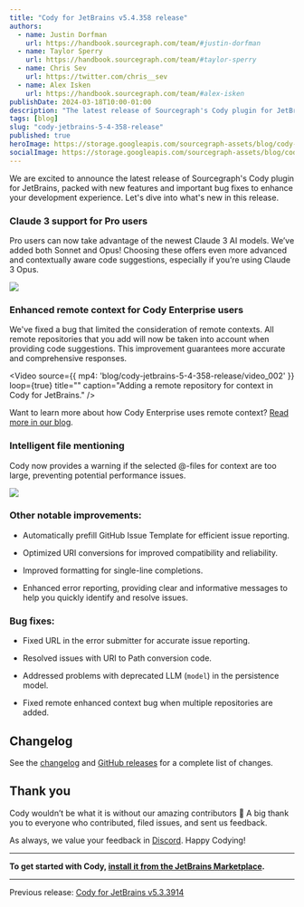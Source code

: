 ```yaml
---
title: "Cody for JetBrains v5.4.358 release"
authors:
  - name: Justin Dorfman
    url: https://handbook.sourcegraph.com/team/#justin-dorfman
  - name: Taylor Sperry
    url: https://handbook.sourcegraph.com/team/#taylor-sperry
  - name: Chris Sev
    url: https://twitter.com/chris__sev
  - name: Alex Isken
    url: https://handbook.sourcegraph.com/team/#alex-isken
publishDate: 2024-03-18T10:00-01:00
description: "The latest release of Sourcegraph's Cody plugin for JetBrains brings exciting new features and improvements. With Claude 3 support, Intelligent file mentioning, better error reporting, and Enhanced remote context for Cody Enterprise users."
tags: [blog]
slug: "cody-jetbrains-5-4-358-release"
published: true
heroImage: https://storage.googleapis.com/sourcegraph-assets/blog/cody-jetbrains-5-4-358-release/cody-jetbrains-5-4-358-release-go.png
socialImage: https://storage.googleapis.com/sourcegraph-assets/blog/cody-jetbrains-5-4-358-release/cody-jetbrains-5-4-358-release-go.png
--- 
```


We are excited to announce the latest release of Sourcegraph's Cody plugin for JetBrains, packed with new features and important bug fixes to enhance your development experience. Let's dive into what's new in this release.

### Claude 3 support for Pro users

Pro users can now take advantage of the newest Claude 3 AI models. We’ve added both Sonnet and Opus! Choosing these offers even more advanced and contextually aware code suggestions, especially if you’re using Claude 3 Opus. 

![](https://storage.googleapis.com/sourcegraph-assets/blog/cody-jetbrains-5-4-358-release/image_001.png)



### Enhanced remote context for Cody Enterprise users

We've fixed a bug that limited the consideration of remote contexts. All remote repositories that you add will now be taken into account when providing code suggestions. This improvement guarantees more accurate and comprehensive responses.


<Video 
  source={{
    mp4: 'blog/cody-jetbrains-5-4-358-release/video_002'
  }}
  loop={true}
  title=""
  caption="Adding a remote repository for context in Cody for JetBrains."
/>



Want to learn more about how Cody Enterprise uses remote context? [Read more in our blog](https://sourcegraph.com/blog/how-cody-understands-your-codebase).


### Intelligent file mentioning

Cody now provides a warning if the selected @-files for context are too large, preventing potential performance issues.


![](https://storage.googleapis.com/sourcegraph-assets/blog/cody-jetbrains-5-4-358-release/image_003.png)



### Other notable improvements:

- Automatically prefill GitHub Issue Template for efficient issue reporting.

- Optimized URI conversions for improved compatibility and reliability.

- Improved formatting for single-line completions.

- Enhanced error reporting, providing clear and informative messages to help you quickly identify and resolve issues.


### Bug fixes:

- Fixed URL in the error submitter for accurate issue reporting.

- Resolved issues with URI to Path conversion code.

- Addressed problems with deprecated LLM (`model`) in the persistence model.

- Fixed remote enhanced context bug when multiple repositories are added.


## Changelog

See the [changelog](https://github.com/sourcegraph/jetbrains/releases/tag/v5.4.358) and [GitHub releases](https://github.com/sourcegraph/jetbrains/releases) for a complete list of changes.


## Thank you

Cody wouldn’t be what it is without our amazing contributors 💖 A big thank you to everyone who contributed, filed issues, and sent us feedback.

As always, we value your feedback in [Discord](https://discord.com/servers/sourcegraph-969688426372825169). Happy Codying!


---

**To get started with Cody, [install it from the JetBrains Marketplace](https://plugins.jetbrains.com/plugin/9682-sourcegraph-cody--code-search).**

---

Previous release: [Cody for JetBrains v5.3.3914](https://github.com/sourcegraph/jetbrains/releases/tag/v5.3.3914)